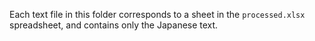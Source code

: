 Each text file in this folder corresponds to a sheet in the `processed.xlsx` spreadsheet, and contains only the Japanese text.